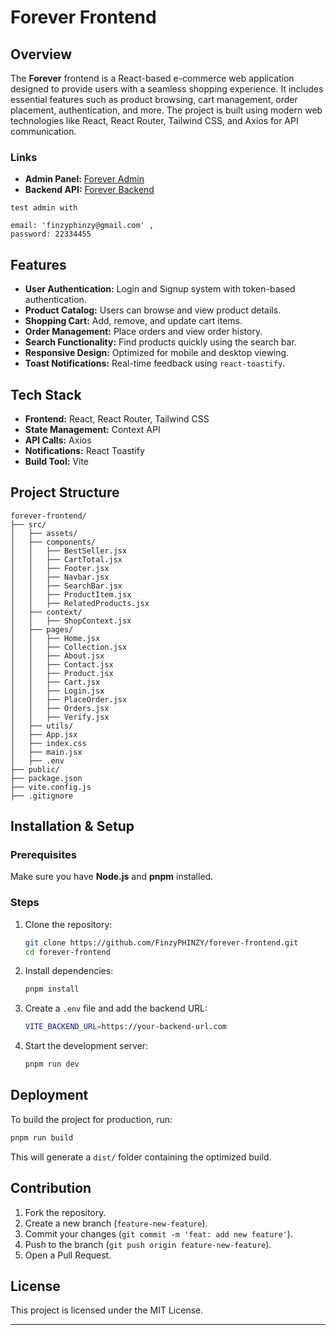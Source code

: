# Forever Frontend

## Overview

The **Forever** frontend is a React-based e-commerce web application designed to provide users with a seamless shopping experience. It includes essential features such as product browsing, cart management, order placement, authentication, and more. The project is built using modern web technologies like React, React Router, Tailwind CSS, and Axios for API communication.

### **Links**

- **Admin Panel:** [Forever Admin](https://buyatforever-admin.vercel.app/)
- **Backend API:** [Forever Backend](https://github.com/FinzyPHINZY/forever-backend)

```
test admin with

email: 'finzyphinzy@gmail.com' ,
password: 22334455
```

## Features

- **User Authentication:** Login and Signup system with token-based authentication.
- **Product Catalog:** Users can browse and view product details.
- **Shopping Cart:** Add, remove, and update cart items.
- **Order Management:** Place orders and view order history.
- **Search Functionality:** Find products quickly using the search bar.
- **Responsive Design:** Optimized for mobile and desktop viewing.
- **Toast Notifications:** Real-time feedback using `react-toastify`.

## Tech Stack

- **Frontend:** React, React Router, Tailwind CSS
- **State Management:** Context API
- **API Calls:** Axios
- **Notifications:** React Toastify
- **Build Tool:** Vite

## Project Structure

```
forever-frontend/
├── src/
│   ├── assets/
│   ├── components/
│   │   ├── BestSeller.jsx
│   │   ├── CartTotal.jsx
│   │   ├── Footer.jsx
│   │   ├── Navbar.jsx
│   │   ├── SearchBar.jsx
│   │   ├── ProductItem.jsx
│   │   ├── RelatedProducts.jsx
│   ├── context/
│   │   ├── ShopContext.jsx
│   ├── pages/
│   │   ├── Home.jsx
│   │   ├── Collection.jsx
│   │   ├── About.jsx
│   │   ├── Contact.jsx
│   │   ├── Product.jsx
│   │   ├── Cart.jsx
│   │   ├── Login.jsx
│   │   ├── PlaceOrder.jsx
│   │   ├── Orders.jsx
│   │   ├── Verify.jsx
│   ├── utils/
│   ├── App.jsx
│   ├── index.css
│   ├── main.jsx
│   ├── .env
├── public/
├── package.json
├── vite.config.js
├── .gitignore
```

## Installation & Setup

### Prerequisites

Make sure you have **Node.js** and **pnpm** installed.

### Steps

1. Clone the repository:

   ```sh
   git clone https://github.com/FinzyPHINZY/forever-frontend.git
   cd forever-frontend
   ```

2. Install dependencies:

   ```sh
   pnpm install
   ```

3. Create a `.env` file and add the backend URL:

   ```sh
   VITE_BACKEND_URL=https://your-backend-url.com
   ```

4. Start the development server:
   ```sh
   pnpm run dev
   ```

## Deployment

To build the project for production, run:

```sh
pnpm run build
```

This will generate a `dist/` folder containing the optimized build.

## Contribution

1. Fork the repository.
2. Create a new branch (`feature-new-feature`).
3. Commit your changes (`git commit -m 'feat: add new feature'`).
4. Push to the branch (`git push origin feature-new-feature`).
5. Open a Pull Request.

## License

This project is licensed under the MIT License.

---
